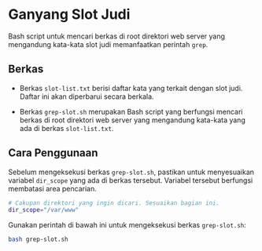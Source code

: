 # Ganyang Slot Judi

Bash script untuk mencari berkas di root direktori web server yang mengandung kata-kata slot judi memanfaatkan perintah `grep`.

## Berkas

* Berkas `slot-list.txt` berisi daftar kata yang terkait dengan slot judi. Daftar ini akan diperbarui secara berkala.

* Berkas `grep-slot.sh` merupakan Bash script yang berfungsi mencari berkas di root direktori web server yang mengandung kata-kata yang ada di berkas `slot-list.txt`.

## Cara Penggunaan

Sebelum mengeksekusi berkas `grep-slot.sh`, pastikan untuk menyesuaikan variabel `dir_scope` yang ada di berkas tersebut. Variabel tersebut berfungsi membatasi area pencarian.

```bash
# Cakupan direktori yang ingin dicari. Sesuaikan bagian ini.
dir_scope="/var/www"
```

Gunakan perintah di bawah ini untuk mengeksekusi berkas `grep-slot.sh`:

```bash
bash grep-slot.sh
```
